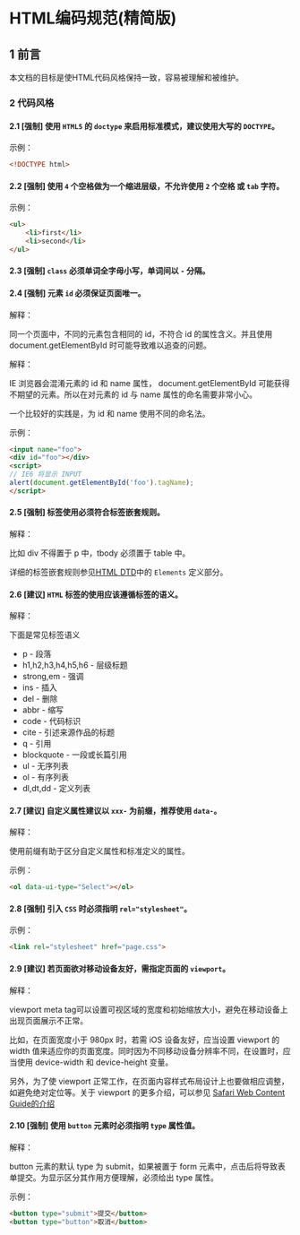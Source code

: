 
# HTML编码规范(精简版)

## 1 前言

本文档的目标是使HTML代码风格保持一致，容易被理解和被维护。


### 2 代码风格

#### 2.1 [强制] 使用 `HTML5` 的 `doctype` 来启用标准模式，建议使用大写的 `DOCTYPE`。

示例：

```html
<!DOCTYPE html>
```

#### 2.2 [强制] 使用 `4` 个空格做为一个缩进层级，不允许使用 `2` 个空格 或 `tab` 字符。


示例：

```html
<ul>
    <li>first</li>
    <li>second</li>
</ul>
```

#### 2.3 [强制] `class` 必须单词全字母小写，单词间以 `-` 分隔。

#### 2.4 [强制] 元素 `id` 必须保证页面唯一。

解释：

同一个页面中，不同的元素包含相同的 id，不符合 id 的属性含义。并且使用 document.getElementById 时可能导致难以追查的问题。

解释：

IE 浏览器会混淆元素的 id 和 name 属性， document.getElementById 可能获得不期望的元素。所以在对元素的 id 与 name 属性的命名需要非常小心。

一个比较好的实践是，为 id 和 name 使用不同的命名法。

示例：

```html
<input name="foo">
<div id="foo"></div>
<script>
// IE6 将显示 INPUT
alert(document.getElementById('foo').tagName);
</script>
````

#### 2.5 [强制] 标签使用必须符合标签嵌套规则。

解释：

比如 div 不得置于 p 中，tbody 必须置于 table 中。

详细的标签嵌套规则参见[HTML DTD](http://www.cs.tut.fi/~jkorpela/html5.dtd)中的 `Elements` 定义部分。


#### 2.6 [建议] `HTML` 标签的使用应该遵循标签的语义。

解释：

下面是常见标签语义

- p - 段落
- h1,h2,h3,h4,h5,h6 - 层级标题
- strong,em - 强调
- ins - 插入
- del - 删除
- abbr - 缩写
- code - 代码标识
- cite - 引述来源作品的标题
- q - 引用
- blockquote - 一段或长篇引用
- ul - 无序列表
- ol - 有序列表
- dl,dt,dd - 定义列表

#### 2.7 [建议] 自定义属性建议以 `xxx-` 为前缀，推荐使用 `data-`。

解释：

使用前缀有助于区分自定义属性和标准定义的属性。


示例：

```html
<ol data-ui-type="Select"></ol>
```

#### 2.8 [强制] 引入 `CSS` 时必须指明 `rel="stylesheet"`。

示例：

```html
<link rel="stylesheet" href="page.css">
```


#### 2.9 [建议] 若页面欲对移动设备友好，需指定页面的 `viewport`。

解释：

viewport meta tag可以设置可视区域的宽度和初始缩放大小，避免在移动设备上出现页面展示不正常。

比如，在页面宽度小于 980px 时，若需 iOS 设备友好，应当设置 viewport 的 width 值来适应你的页面宽度。同时因为不同移动设备分辨率不同，在设置时，应当使用 device-width 和 device-height 变量。

另外，为了使 viewport 正常工作，在页面内容样式布局设计上也要做相应调整，如避免绝对定位等。关于 viewport 的更多介绍，可以参见 [Safari Web Content Guide的介绍](https://developer.apple.com/library/mac/documentation/AppleApplications/Reference/SafariWebContent/UsingtheViewport/UsingtheViewport.html#//apple_ref/doc/uid/TP40006509-SW26)


#### 2.10 [强制] 使用 `button` 元素时必须指明 `type` 属性值。

解释：

button 元素的默认 type 为 submit，如果被置于 form 元素中，点击后将导致表单提交。为显示区分其作用方便理解，必须给出 type 属性。


示例：

```html
<button type="submit">提交</button>
<button type="button">取消</button>
```




